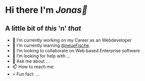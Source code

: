 # Hi there I'm  *Jonas👋* 



## A little bit of _this_ 'n' _that_
- 🔭 I’m currently working on my Career as an Webdeveloper
- 🌱 I’m currently learning [@neueFische](https://www.neuefische.de/?utm_source=sea_google&utm_medium=search&utm_campaign=brand_neue_fische_bundesweit&gclid=CjwKCAjw-rOaBhA9EiwAUkLV4ujjYQRlZTq8geTsbXzVJ_EyoDQHhGgIlvdL40ZW65vwYhIdKp9H6xoCdWQQAvD_BwE).
- 👯 I’m looking to collaborate on Web based Enterprise software
- 🤔 I’m looking for help with ...
- 💬 Ask me about ...
- 📫 How to reach me:
- ⚡ Fun fact: ...

